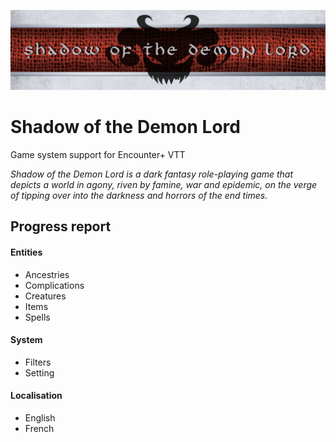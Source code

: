 ![Banner](sotdl_banner.png)
# Shadow of the Demon Lord
Game system support for Encounter+ VTT

*Shadow of the Demon Lord is a dark fantasy role-playing game that depicts a world in agony, riven by famine, war and epidemic, on the verge of tipping over into the darkness and horrors of the end times.*

## Progress report

#### Entities
- Ancestries
- Complications
- Creatures
- Items
- Spells

#### System
- Filters
- Setting

#### Localisation
- English
- French
  
